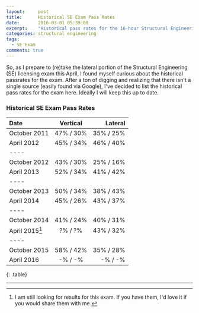```yaml
---
layout:     post
title:      Historical SE Exam Pass Rates
date:       2016-03-01 05:39:00
excerpt:    "Historical pass rates for the 16-hour Structural Engineering (SE) licensing exam."
categories: structural engineering
tags:
  - SE Exam
comments: true
---
```


So, as I prepare to (re)take the lateral portion of the Structural Engineering (SE) licensing exam this April, I found myself curious about the historical passrates for the exam. After a ton of digging and realizing that there isn't a single source (easily found via Google), I've decided to list the historical pass rates for the exam here. Ideally I will keep this up to date.

### Historical SE Exam Pass Rates

| Date | Vertical | Lateral |
|:--------|:-------:|--------:|
| October 2011   | 47% / 30%   | 35% / 25%  |
| April 2012   | 45% / 34%   | 46% / 40%   |
|----
| October 2012   | 43% / 30% | 25% / 16%   |  
| April 2013   |  52% / 34%   | 41% / 42%   |
|----
| October 2013   | 50% / 34% | 38% / 43%   |  
| April 2014   |  45% / 26%   | 43% / 37%   |
|----
| October 2014   | 41% / 24% | 40% / 31%   |  
| April 2015[^1]   |  ?% / ?%   | 43% / 32%   |
|----
| October 2015   | 58% / 42% | 35% / 28%   |  
| April 2016   |  -% / -%   | -% / -%   |
{: .table}

---
[^1]: I am still looking for results for this exam. If you have them, I'd love it if you would share them with me.
